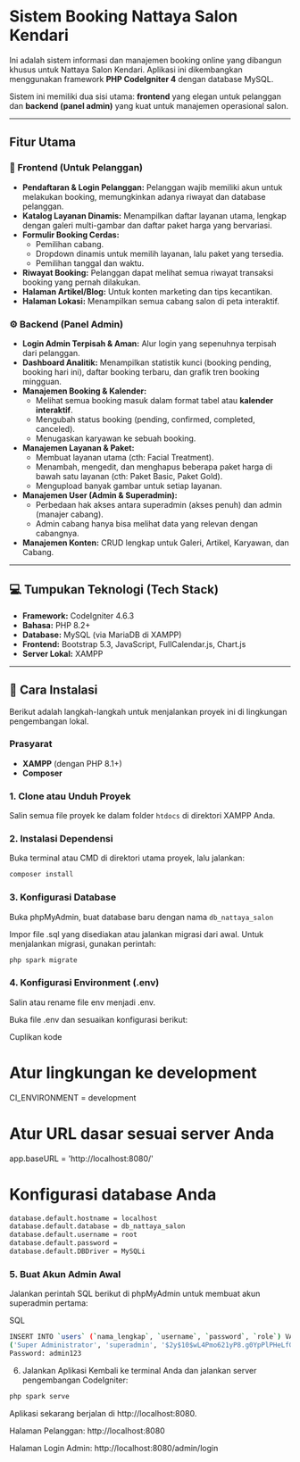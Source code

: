 # Sistem Booking Nattaya Salon Kendari

Ini adalah sistem informasi dan manajemen booking online yang dibangun khusus untuk Nattaya Salon Kendari. Aplikasi ini dikembangkan menggunakan framework **PHP CodeIgniter 4** dengan database MySQL.

Sistem ini memiliki dua sisi utama: **frontend** yang elegan untuk pelanggan dan **backend (panel admin)** yang kuat untuk manajemen operasional salon.

---

## Fitur Utama

### 👤 Frontend (Untuk Pelanggan)

- **Pendaftaran & Login Pelanggan:** Pelanggan wajib memiliki akun untuk melakukan booking, memungkinkan adanya riwayat dan database pelanggan.
- **Katalog Layanan Dinamis:** Menampilkan daftar layanan utama, lengkap dengan galeri multi-gambar dan daftar paket harga yang bervariasi.
- **Formulir Booking Cerdas:**
  - Pemilihan cabang.
  - Dropdown dinamis untuk memilih layanan, lalu paket yang tersedia.
  - Pemilihan tanggal dan waktu.
- **Riwayat Booking:** Pelanggan dapat melihat semua riwayat transaksi booking yang pernah dilakukan.
- **Halaman Artikel/Blog:** Untuk konten marketing dan tips kecantikan.
- **Halaman Lokasi:** Menampilkan semua cabang salon di peta interaktif.

### ⚙️ Backend (Panel Admin)

- **Login Admin Terpisah & Aman:** Alur login yang sepenuhnya terpisah dari pelanggan.
- **Dashboard Analitik:** Menampilkan statistik kunci (booking pending, booking hari ini), daftar booking terbaru, dan grafik tren booking mingguan.
- **Manajemen Booking & Kalender:**
  - Melihat semua booking masuk dalam format tabel atau **kalender interaktif**.
  - Mengubah status booking (pending, confirmed, completed, canceled).
  - Menugaskan karyawan ke sebuah booking.
- **Manajemen Layanan & Paket:**
  - Membuat layanan utama (cth: Facial Treatment).
  - Menambah, mengedit, dan menghapus beberapa paket harga di bawah satu layanan (cth: Paket Basic, Paket Gold).
  - Mengupload banyak gambar untuk setiap layanan.
- **Manajemen User (Admin & Superadmin):**
  - Perbedaan hak akses antara superadmin (akses penuh) dan admin (manajer cabang).
  - Admin cabang hanya bisa melihat data yang relevan dengan cabangnya.
- **Manajemen Konten:** CRUD lengkap untuk Galeri, Artikel, Karyawan, dan Cabang.

---

## 💻 Tumpukan Teknologi (Tech Stack)

- **Framework:** CodeIgniter 4.6.3
- **Bahasa:** PHP 8.2+
- **Database:** MySQL (via MariaDB di XAMPP)
- **Frontend:** Bootstrap 5.3, JavaScript, FullCalendar.js, Chart.js
- **Server Lokal:** XAMPP

---

## 🚀 Cara Instalasi

Berikut adalah langkah-langkah untuk menjalankan proyek ini di lingkungan pengembangan lokal.

### Prasyarat

- **XAMPP** (dengan PHP 8.1+)
- **Composer**

### 1. Clone atau Unduh Proyek

Salin semua file proyek ke dalam folder `htdocs` di direktori XAMPP Anda.

### 2. Instalasi Dependensi

Buka terminal atau CMD di direktori utama proyek, lalu jalankan:

```bash
composer install
```

### 3. Konfigurasi Database

Buka phpMyAdmin, buat database baru dengan nama `db_nattaya_salon`

Impor file .sql yang disediakan atau jalankan migrasi dari awal. Untuk menjalankan migrasi, gunakan perintah:

```bash
php spark migrate
```

### 4. Konfigurasi Environment (.env)

Salin atau rename file env menjadi .env.

Buka file .env dan sesuaikan konfigurasi berikut:

Cuplikan kode

# Atur lingkungan ke development

CI_ENVIRONMENT = development

# Atur URL dasar sesuai server Anda

app.baseURL = 'http://localhost:8080/'

# Konfigurasi database Anda

```bash
database.default.hostname = localhost
database.default.database = db_nattaya_salon
database.default.username = root
database.default.password =
database.default.DBDriver = MySQLi
```

### 5. Buat Akun Admin Awal

Jalankan perintah SQL berikut di phpMyAdmin untuk membuat akun superadmin pertama:

SQL

```bash
INSERT INTO `users` (`nama_lengkap`, `username`, `password`, `role`) VALUES
('Super Administrator', 'superadmin', '$2y$10$wL4Pmo621yP8.g0YpPlPHeLfG8bCNh3/D1bB2B.aI1D5.F3f/i43O', 'superadmin');
Password: admin123
```

6. Jalankan Aplikasi
   Kembali ke terminal Anda dan jalankan server pengembangan CodeIgniter:

```bash
php spark serve
```

Aplikasi sekarang berjalan di http://localhost:8080.

Halaman Pelanggan: http://localhost:8080

Halaman Login Admin: http://localhost:8080/admin/login
